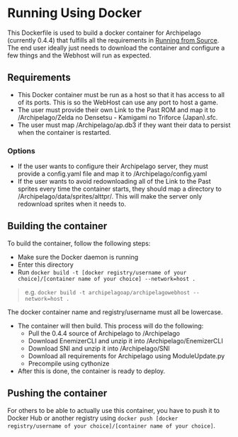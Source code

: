 # Running Using Docker

This Dockerfile is used to build a docker container for Archipelago (currently 0.4.4) that fulfills all the requirements in [Running from Source](https://github.com/ArchipelagoMW/Archipelago/blob/main/docs/running%20from%20source.md). The end user ideally just needs to download the container and configure a few things and the Webhost will run as expected.

## Requirements

* This Docker container must be run as a host so that it has access to all of its ports. This is so the WebHost can use any port to host a game.
* The user must provide their own Link to the Past ROM and map it to /Archipelago/Zelda no Densetsu - Kamigami no Triforce (Japan).sfc.
* The user must map /Archipelago/ap.db3 if they want their data to persist when the container is restarted.

### Options

* If the user wants to configure their Archipelago server, they must provide a config.yaml file and map it to /Archipelago/config.yaml
* If the user wants to avoid redownloading all of the Link to the Past sprites every time the container starts, they should map a directory to /Archipelago/data/sprites/alttpr/. This will make the server only redownload sprites when it needs to.

## Building the container

To build the container, follow the following steps:

* Make sure the Docker daemon is running
* Enter this directory
* Run `docker build -t [docker registry/username of your choice]/[container name of your choice] --network=host .`

>e.g. `docker build -t archipelagoap/archipelagowebhost --network=host .`

The docker container name and registry/username must all be lowercase.
* The container will then build. This process will do the following:
  * Pull the 0.4.4 source of Archipelago to /Archipelago
  * Download EnemizerCLI and unzip it into /Archipelago/EnemizerCLI
  * Download SNI and unzip it into /Archipelago/SNI
  * Download all requirements for Archipelago using ModuleUpdate.py
  * Precompile using cythonize
* After this is done, the container is ready to deploy.

## Pushing the container

For others to be able to actually use this container, you have to push it to Docker Hub or another registry using `docker push [docker registry/username of your choice]/[container name of your choice]`.